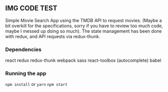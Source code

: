  ## IMG CODE TEST ##

Simple Movie Search App using the TMDB API to request movies. (Maybe a bit overkill for the specifications, sorry if you have to review too much code, maybe I messed up doing so much).
The state management has been done with redux, and API requests via redux-thunk.

### Dependencies ### 
react
redux
redux-thunk
webpack 
sass
react-toolbox (autocomplete)
babel

### Running the app ###
` npm install ` or ` yarn `
` npm start `

